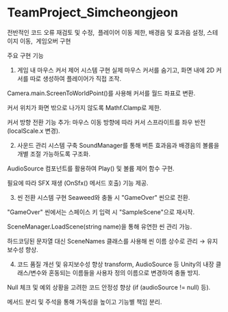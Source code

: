 # TeamProject_Simcheongjeon

전반적인 코드 오류 재검토 및 수정,  플레이어 이동 제한, 배경음 및 효과음 설정, 스테이지 이동,  게임오버 구현

 주요 구현 기능

 
1. 게임 내 마우스 커서 제어 시스템 구현
실제 마우스 커서를 숨기고, 화면 내에 2D 커서를 따로 생성하여 플레이어가 직접 조작.

Camera.main.ScreenToWorldPoint()를 사용해 커서를 월드 좌표로 변환.

커서 위치가 화면 밖으로 나가지 않도록 Mathf.Clamp로 제한.

커서 방향 전환 기능 추가: 마우스 이동 방향에 따라 커서 스프라이트를 좌우 반전(localScale.x 변경).

2. 사운드 관리 시스템 구축
SoundManager를 통해 버튼 효과음과 배경음의 볼륨을 개별 조절 가능하도록 구조화.

AudioSource 컴포넌트를 활용하여 Play() 및 볼륨 제어 함수 구현.

필요에 따라 SFX 재생 (OnSfx() 메서드 호출) 기능 제공.

3. 씬 전환 시스템 구현
Seaweed와 충돌 시 "GameOver" 씬으로 전환.

"GameOver" 씬에서는 스페이스 키 입력 시 "SampleScene"으로 재시작.

SceneManager.LoadScene(string name)을 통해 유연한 씬 관리 가능.

하드코딩된 문자열 대신 SceneNames 클래스를 사용해 씬 이름 상수로 관리 → 유지보수성 향상.

4. 코드 품질 개선 및 유지보수성 향상
transform, AudioSource 등 Unity의 내장 클래스/변수와 혼동되는 이름들을 사용자 정의 이름으로 변경하여 충돌 방지.

Null 체크 및 예외 상황을 고려한 코드 안정성 향상 (if (audioSource != null) 등).

메서드 분리 및 주석을 통해 가독성을 높이고 기능별 책임 분리.

